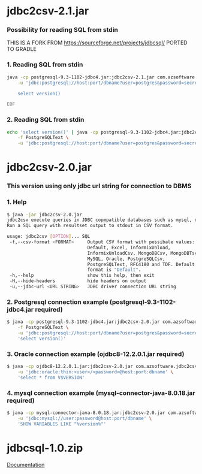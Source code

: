 # jdbc2csv-2.1.jar
### Possibility for reading SQL from stdin

THIS IS A FORK FROM https://sourceforge.net/projects/jdbcsql/ PORTED TO GRADLE

### 1. Reading SQL from stdin
```sh
java -cp postgresql-9.3-1102-jdbc4.jar:jdbc2csv-2.1.jar com.azsoftware.jdbc2csv.Main \
    -u 'jdbc:postgresql://host:port/dbname?user=postgres&password=secretkey' <<EOF

    select version()

EOF
```


### 2. Reading SQL from stdin
```sh
echo 'select version()' | java -cp postgresql-9.3-1102-jdbc4.jar:jdbc2csv-2.1.jar com.azsoftware.jdbc2csv.Main \
    -f PostgreSQLText \
    -u 'jdbc:postgresql://host:port/dbname?user=postgres&password=secretkey'
```


# jdbc2csv-2.0.jar
### This version using only jdbc url string for connection to DBMS



### 1. Help
```sh
$ java -jar jdbc2csv-2.0.jar
jdbc2csv execute queries in JDBC copmpatible databases such as mysql, oracle, postgresql etc.
Run a SQL query with resultset output to stdout in CSV format.

usage: jdbc2csv [OPTION]... SQL
 -f,--csv-format <FORMAT>     Output CSV format with possibale values:
                              Default, Excel, InformixUnload,
                              InformixUnloadCsv, MongoDBCsv, MongoDBTsv,
                              MySQL, Oracle, PostgreSQLCsv,
                              PostgreSQLText, RFC4180 and TDF. Default
                              format is "Default".
 -h,--help                    show this help, then exit
 -H,--hide-headers            hide headers on output
 -u,--jdbc-url <URL STRING>   JDBC driver connection URL string

```


### 2. Postgresql connection example (postgresql-9.3-1102-jdbc4.jar required)
```sh
$ java -cp postgresql-9.3-1102-jdbc4.jar:jdbc2csv-2.0.jar com.azsoftware.jdbc2csv.Main \
    -f PostgreSQLText \
    -u 'jdbc:postgresql://host:port/dbname?user=postgres&password=secretkey' \
    'select version()'

```


### 3. Oracle connection example (ojdbc8-12.2.0.1.jar required)
```sh
$ java -cp ojdbc8-12.2.0.1.jar:jdbc2csv-2.0.jar com.azsoftware.jdbc2csv.Main \
    -u 'jdbc:oracle:thin:<user>/<password>@host:port:dbname' \
    'select * from V$VERSION'

```


### 4. mysql connection example (mysql-connector-java-8.0.18.jar required)
```sh
$ java -cp mysql-connector-java-8.0.18.jar:jdbc2csv-2.0.jar com.azsoftware.jdbc2csv.Main \
    -u 'jdbc:mysql://user:password@host:port/dbname' \
    'SHOW VARIABLES LIKE "%version%"'

```


# jdbcsql-1.0.zip

[Documentation](http://jdbcsql.sourceforge.net/)
